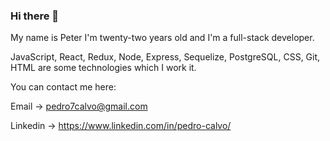 ### Hi there 👋

My name is Peter I'm twenty-two years old and I'm a full-stack developer. 

JavaScript, React, Redux, Node, Express, Sequelize, PostgreSQL, CSS, Git, HTML are some technologies which I work it.

You can contact me here:

Email -> pedro7calvo@gmail.com

Linkedin -> https://www.linkedin.com/in/pedro-calvo/

<!--
**Pedr0calvo/Pedr0calvo** is a ✨ _special_ ✨ repository because its `README.md` (this file) appears on your GitHub profile.

Here are some ideas to get you started:

- 🔭 I’m currently working on ...
- 🌱 I’m currently learning ...
- 👯 I’m looking to collaborate on ...
- 🤔 I’m looking for help with ...
- 💬 Ask me about ...
- 📫 How to reach me: ...
- 😄 Pronouns: ...
- ⚡ Fun fact: ...
-->
